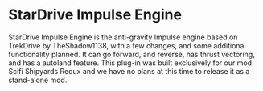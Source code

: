 # StarDrive Impulse Engine

StarDrive  Impulse Engine is the anti-gravity Impulse engine  based on TrekDrive by TheShadow1138, with a few changes, and some additional functionality planned. It can go forward, and reverse, has thrust vectoring, and has a autoland feature. This plug-in was built exclusively for our mod Scifi Shipyards Redux and we have no plans at this time to release it as a stand-alone mod. 
